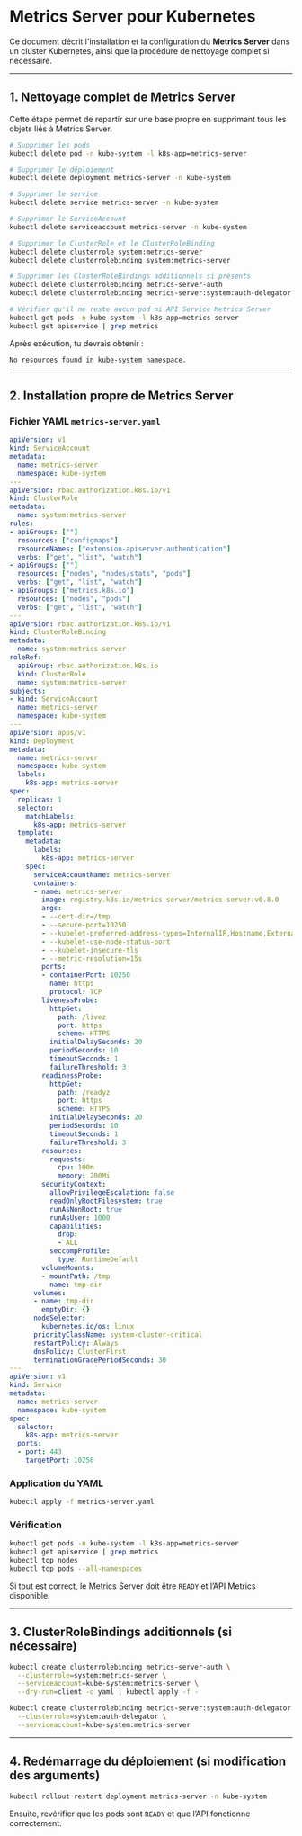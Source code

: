# Metrics Server pour Kubernetes

Ce document décrit l'installation et la configuration du **Metrics Server** dans un cluster Kubernetes, ainsi que la procédure de nettoyage complet si nécessaire.

---

## 1. Nettoyage complet de Metrics Server

Cette étape permet de repartir sur une base propre en supprimant tous les objets liés à Metrics Server.

```bash
# Supprimer les pods
kubectl delete pod -n kube-system -l k8s-app=metrics-server

# Supprimer le déploiement
kubectl delete deployment metrics-server -n kube-system

# Supprimer le service
kubectl delete service metrics-server -n kube-system

# Supprimer le ServiceAccount
kubectl delete serviceaccount metrics-server -n kube-system

# Supprimer le ClusterRole et le ClusterRoleBinding
kubectl delete clusterrole system:metrics-server
kubectl delete clusterrolebinding system:metrics-server

# Supprimer les ClusterRoleBindings additionnels si présents
kubectl delete clusterrolebinding metrics-server-auth
kubectl delete clusterrolebinding metrics-server:system:auth-delegator

# Vérifier qu'il ne reste aucun pod ni API Service Metrics Server
kubectl get pods -n kube-system -l k8s-app=metrics-server
kubectl get apiservice | grep metrics
```

Après exécution, tu devrais obtenir :

```
No resources found in kube-system namespace.
```

---

## 2. Installation propre de Metrics Server

### Fichier YAML `metrics-server.yaml`

```yaml
apiVersion: v1
kind: ServiceAccount
metadata:
  name: metrics-server
  namespace: kube-system
---
apiVersion: rbac.authorization.k8s.io/v1
kind: ClusterRole
metadata:
  name: system:metrics-server
rules:
- apiGroups: [""]
  resources: ["configmaps"]
  resourceNames: ["extension-apiserver-authentication"]
  verbs: ["get", "list", "watch"]
- apiGroups: [""]
  resources: ["nodes", "nodes/stats", "pods"]
  verbs: ["get", "list", "watch"]
- apiGroups: ["metrics.k8s.io"]
  resources: ["nodes", "pods"]
  verbs: ["get", "list", "watch"]
---
apiVersion: rbac.authorization.k8s.io/v1
kind: ClusterRoleBinding
metadata:
  name: system:metrics-server
roleRef:
  apiGroup: rbac.authorization.k8s.io
  kind: ClusterRole
  name: system:metrics-server
subjects:
- kind: ServiceAccount
  name: metrics-server
  namespace: kube-system
---
apiVersion: apps/v1
kind: Deployment
metadata:
  name: metrics-server
  namespace: kube-system
  labels:
    k8s-app: metrics-server
spec:
  replicas: 1
  selector:
    matchLabels:
      k8s-app: metrics-server
  template:
    metadata:
      labels:
        k8s-app: metrics-server
    spec:
      serviceAccountName: metrics-server
      containers:
      - name: metrics-server
        image: registry.k8s.io/metrics-server/metrics-server:v0.8.0
        args:
        - --cert-dir=/tmp
        - --secure-port=10250
        - --kubelet-preferred-address-types=InternalIP,Hostname,ExternalIP
        - --kubelet-use-node-status-port
        - --kubelet-insecure-tls
        - --metric-resolution=15s
        ports:
        - containerPort: 10250
          name: https
          protocol: TCP
        livenessProbe:
          httpGet:
            path: /livez
            port: https
            scheme: HTTPS
          initialDelaySeconds: 20
          periodSeconds: 10
          timeoutSeconds: 1
          failureThreshold: 3
        readinessProbe:
          httpGet:
            path: /readyz
            port: https
            scheme: HTTPS
          initialDelaySeconds: 20
          periodSeconds: 10
          timeoutSeconds: 1
          failureThreshold: 3
        resources:
          requests:
            cpu: 100m
            memory: 200Mi
        securityContext:
          allowPrivilegeEscalation: false
          readOnlyRootFilesystem: true
          runAsNonRoot: true
          runAsUser: 1000
          capabilities:
            drop:
            - ALL
          seccompProfile:
            type: RuntimeDefault
        volumeMounts:
        - mountPath: /tmp
          name: tmp-dir
      volumes:
      - name: tmp-dir
        emptyDir: {}
      nodeSelector:
        kubernetes.io/os: linux
      priorityClassName: system-cluster-critical
      restartPolicy: Always
      dnsPolicy: ClusterFirst
      terminationGracePeriodSeconds: 30
---
apiVersion: v1
kind: Service
metadata:
  name: metrics-server
  namespace: kube-system
spec:
  selector:
    k8s-app: metrics-server
  ports:
  - port: 443
    targetPort: 10250
```

### Application du YAML

```bash
kubectl apply -f metrics-server.yaml
```

### Vérification

```bash
kubectl get pods -n kube-system -l k8s-app=metrics-server
kubectl get apiservice | grep metrics
kubectl top nodes
kubectl top pods --all-namespaces
```

Si tout est correct, le Metrics Server doit être `READY` et l’API Metrics disponible.

---

## 3. ClusterRoleBindings additionnels (si nécessaire)

```bash
kubectl create clusterrolebinding metrics-server-auth \
  --clusterrole=system:metrics-server \
  --serviceaccount=kube-system:metrics-server \
  --dry-run=client -o yaml | kubectl apply -f -

kubectl create clusterrolebinding metrics-server:system:auth-delegator \
  --clusterrole=system:auth-delegator \
  --serviceaccount=kube-system:metrics-server
```

---

## 4. Redémarrage du déploiement (si modification des arguments)

```bash
kubectl rollout restart deployment metrics-server -n kube-system
```

Ensuite, revérifier que les pods sont `READY` et que l’API fonctionne correctement.
